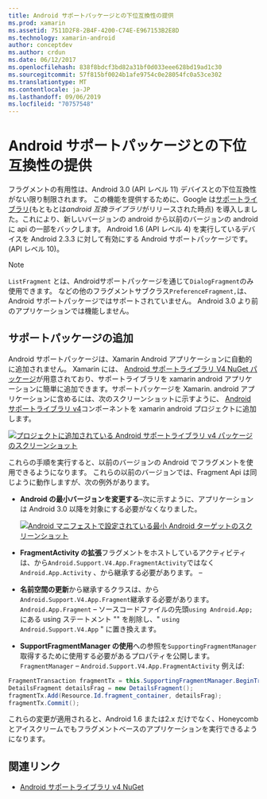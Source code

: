 ```yaml
---
title: Android サポートパッケージとの下位互換性の提供
ms.prod: xamarin
ms.assetid: 7511D2F8-2B4F-4200-C74E-E967153B2E8D
ms.technology: xamarin-android
author: conceptdev
ms.author: crdun
ms.date: 06/12/2017
ms.openlocfilehash: 838f8bdcf3bd82a31bf0d033eee628bd19ad1c30
ms.sourcegitcommit: 57f815bf0024b1afe9754c0e28054fc0a53ce302
ms.translationtype: MT
ms.contentlocale: ja-JP
ms.lasthandoff: 09/06/2019
ms.locfileid: "70757548"
---
```

# <a name="providing-backwards-compatibility-with-the-android-support-package"></a>Android サポートパッケージとの下位互換性の提供

フラグメントの有用性は、Android 3.0 (API レベル 11) デバイスとの下位互換性がない限り制限されます。 この機能を提供するために、Google は[サポートライブラリ](https://developer.android.com/sdk/compatibility-library.html)(もともとは*android 互換ライブラリ*がリリースされた時点) を導入しました。これにより、新しいバージョンの android から以前のバージョンの android に api の一部をバックします。 Android 1.6 (API レベル 4) を実行しているデバイスを Android 2.3.3 に対して有効にする Android サポートパッケージです。 (API レベル 10)。

> [!NOTE]
> `ListFragment` とは、Androidサポートパッケージを通じて`DialogFragment`のみ使用できます。 などの他のフラグメントサブクラス`PreferenceFragment,`は、Android サポートパッケージではサポートされていません。 Android 3.0 より前のアプリケーションでは機能しません。 

## <a name="adding-the-support-package"></a>サポートパッケージの追加

Android サポートパッケージは、Xamarin Android アプリケーションに自動的に追加されません。 Xamarin には、 [Android サポートライブラリ V4 NuGet パッケージ](https://www.nuget.org/packages/Xamarin.Android.Support.v4/)が用意されており、サポートライブラリを xamarin android アプリケーションに簡単に追加できます。サポートパッケージを Xamarin. android アプリケーションに含めるには、次のスクリーンショットに示すように、 [Android サポートライブラリ v4](https://www.nuget.org/packages/Xamarin.Android.Support.v4/)コンポーネントを xamarin android プロジェクトに追加します。 

[![プロジェクトに追加されている Android サポートライブラリ v4 パッケージのスクリーンショット](providing-backwards-compatibility-images/02-sml.png)](providing-backwards-compatibility-images/02.png#lightbox)

これらの手順を実行すると、以前のバージョンの Android でフラグメントを使用できるようになります。 これらの以前のバージョンでは、Fragment Api は同じように動作しますが、次の例外があります。 

- **Android の最小バージョンを変更する**&ndash;次に示すように、アプリケーションは Android 3.0 以降を対象にする必要がなくなりました。 

    [![Android マニフェストで設定されている最小 Android ターゲットのスクリーンショット](providing-backwards-compatibility-images/03-sml.png)](providing-backwards-compatibility-images/03.png#lightbox)

- **FragmentActivity の拡張**フラグメントをホストしているアクティビティは、から`Android.Support.V4.App.FragmentActivity`ではなく`Android.App.Activity` 、から継承する必要があります。 &ndash; 

- **名前空間の更新**から継承するクラスは、から`Android.Support.V4.App.Fragment`継承する必要があります。 `Android.App.Fragment` &ndash; ソースコードファイルの先頭`using Android.App;`にある using ステートメント "" を削除し、" `using Android.Support.V4.App` " に置き換えます。 

- **SupportFragmentManager の使用**への参照を`SupportingFragmentManager`取得するために使用する必要があるプロパティを公開します。 `FragmentManager` &ndash; `Android.Support.V4.App.FragmentActivity` 例えば: 

```csharp
FragmentTransaction fragmentTx = this.SupportingFragmentManager.BeginTransaction();
DetailsFragment detailsFrag = new DetailsFragment();
fragmentTx.Add(Resource.Id.fragment_container, detailsFrag);
fragmentTx.Commit();
```

これらの変更が適用されると、Android 1.6 または2.x だけでなく、Honeycomb とアイスクリームでもフラグメントベースのアプリケーションを実行できるようになります。 

## <a name="related-links"></a>関連リンク

- [Android サポートライブラリ v4 NuGet](https://www.nuget.org/packages/Xamarin.Android.Support.v4/)
